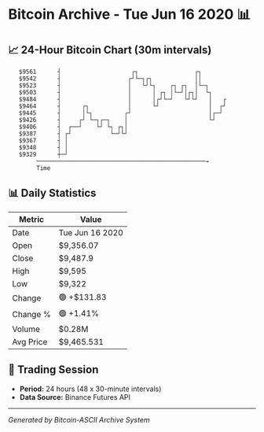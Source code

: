 # Bitcoin Archive - Tue Jun 16 2020 📊

## 📈 24-Hour Bitcoin Chart (30m intervals)

```
   $9561      ┤                    ┌┐                ┌┐        
   $9542      ┤                   ┌┘└─┐┌┐            ││        
   $9523      ┤                   │   └┘└┐    ┌┐ ┌┐  │└─┐      
   $9503      ┤                   │      │ ┌┐ │└─┘│┌┐│  └┐     
   $9484      ┤                   │      │┌┘└─┘   └┘└┘   │   ┌ 
   $9464      ┤      ┌┐           │      └┘              │  ┌┘ 
   $9445      ┤      │└┐         ┌┘                      │┌─┘  
   $9426      ┤     ┌┘ └─┐┌─┐    │                       └┘    
   $9406      ┤  ┌──┘    └┘ └┐ ┌┐│                             
   $9387      ┤ ┌┘           └─┘└┘                             
   $9367      ┤ │                                              
   $9348      ┤ │                                              
   $9329      ┼─┘                                              
        ────────────────────────────────────────────────→
        Time
```

## 📊 Daily Statistics

| Metric | Value |
|--------|-------|
| Date | Tue Jun 16 2020 |
| Open | $9,356.07 |
| Close | $9,487.9 |
| High | $9,595 |
| Low | $9,322 |
| Change | 🟢 +$131.83 |
| Change % | 🟢 +1.41% |
| Volume | $0.28M |
| Avg Price | $9,465.531 |

## 📅 Trading Session

- **Period:** 24 hours (48 x 30-minute intervals)
- **Data Source:** Binance Futures API

---
*Generated by Bitcoin-ASCII Archive System*
